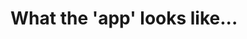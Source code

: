 # What the 'app' looks like...

<img  href="src/assets/media/Cards.png"/>
<img  href="src/assets/media/login.png"/>
<img  href="src/assets/media/addCard.png"/>
